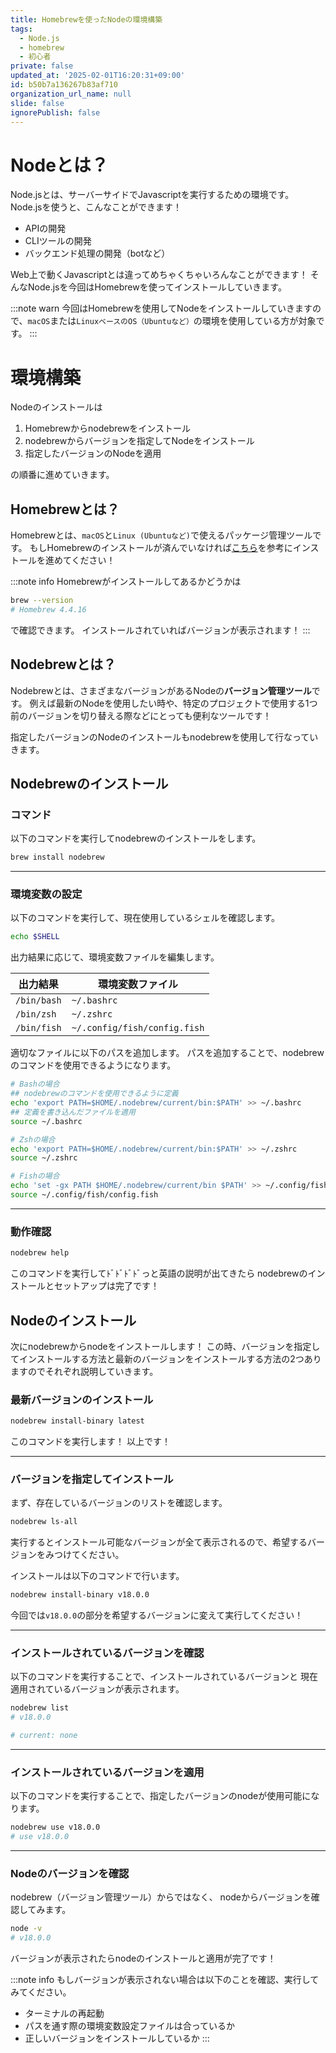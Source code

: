 ```yaml
---
title: Homebrewを使ったNodeの環境構築
tags:
  - Node.js
  - homebrew
  - 初心者
private: false
updated_at: '2025-02-01T16:20:31+09:00'
id: b50b7a136267b83af710
organization_url_name: null
slide: false
ignorePublish: false
---
```

# Nodeとは？
Node.jsとは、サーバーサイドでJavascriptを実行するための環境です。
Node.jsを使うと、こんなことができます！
- APIの開発
- CLIツールの開発
- バックエンド処理の開発（botなど）

Web上で動くJavascriptとは違ってめちゃくちゃいろんなことができます！
そんなNode.jsを今回はHomebrewを使ってインストールしていきます。

:::note warn
今回はHomebrewを使用してNodeをインストールしていきますので、`macOS`または`LinuxベースのOS（Ubuntuなど）`の環境を使用している方が対象です。
:::

# 環境構築
Nodeのインストールは
1. Homebrewからnodebrewをインストール
1. nodebrewからバージョンを指定してNodeをインストール
1. 指定したバージョンのNodeを適用

の順番に進めていきます。

## Homebrewとは？
Homebrewとは、`macOS`と`Linux (Ubuntuなど)`で使えるパッケージ管理ツールです。
もしHomebrewのインストールが済んでいなければ[こちら](https://qiita.com/minoru_kinugasa/items/0d2704d2b1703849fe27)を参考にインストールを進めてください！

:::note info
Homebrewがインストールしてあるかどうかは
```bash
brew --version
# Homebrew 4.4.16
```
で確認できます。
インストールされていればバージョンが表示されます！
:::

## Nodebrewとは？
Nodebrewとは、さまざまなバージョンがあるNodeの**バージョン管理ツール**です。
例えば最新のNodeを使用したい時や、特定のプロジェクトで使用する1つ前のバージョンを切り替える際などにとっても便利なツールです！

指定したバージョンのNodeのインストールもnodebrewを使用して行なっていきます。

## Nodebrewのインストール
<div></div>

### コマンド
以下のコマンドを実行してnodebrewのインストールをします。
```bash
brew install nodebrew
```
---

### 環境変数の設定
以下のコマンドを実行して、現在使用しているシェルを確認します。
```bash
echo $SHELL
```

出力結果に応じて、環境変数ファイルを編集します。

|出力結果|環境変数ファイル|
|------|-----------------------|
|`/bin/bash`|`~/.bashrc`|
|`/bin/zsh`|`~/.zshrc`|
|`/bin/fish`|`~/.config/fish/config.fish`|

適切なファイルに以下のパスを追加します。
パスを追加することで、nodebrewのコマンドを使用できるようになります。

```bash
# Bashの場合
## nodebrewのコマンドを使用できるように定義
echo 'export PATH=$HOME/.nodebrew/current/bin:$PATH' >> ~/.bashrc
## 定義を書き込んだファイルを適用
source ~/.bashrc

# Zshの場合
echo 'export PATH=$HOME/.nodebrew/current/bin:$PATH' >> ~/.zshrc
source ~/.zshrc

# Fishの場合
echo 'set -gx PATH $HOME/.nodebrew/current/bin $PATH' >> ~/.config/fish/config.fish
source ~/.config/fish/config.fish
```

---

### 動作確認
```bash
nodebrew help
```
このコマンドを実行してﾄﾞﾄﾞﾄﾞﾄﾞっと英語の説明が出てきたら
nodebrewのインストールとセットアップは完了です！

## Nodeのインストール
次にnodebrewからnodeをインストールします！
この時、バージョンを指定してインストールする方法と最新のバージョンをインストールする方法の2つありますのでそれぞれ説明していきます。

### 最新バージョンのインストール
```bash
nodebrew install-binary latest
```
このコマンドを実行します！
以上です！

---

### バージョンを指定してインストール
まず、存在しているバージョンのリストを確認します。
```bash
nodebrew ls-all
```
実行するとインストール可能なバージョンが全て表示されるので、希望するバージョンをみつけてください。


インストールは以下のコマンドで行います。
```bash
nodebrew install-binary v18.0.0
```
今回では`v18.0.0`の部分を希望するバージョンに変えて実行してください！

---

### インストールされているバージョンを確認
以下のコマンドを実行することで、インストールされているバージョンと
現在適用されているバージョンが表示されます。
```bash
nodebrew list
# v18.0.0

# current: none
```

---

### インストールされているバージョンを適用
以下のコマンドを実行することで、指定したバージョンのnodeが使用可能になります。
```bash
nodebrew use v18.0.0
# use v18.0.0
```

---

### Nodeのバージョンを確認
nodebrew（バージョン管理ツール）からではなく、
nodeからバージョンを確認してみます。
```bash
node -v
# v18.0.0
```
バージョンが表示されたらnodeのインストールと適用が完了です！

:::note info
もしバージョンが表示されない場合は以下のことを確認、実行してみてください。
- ターミナルの再起動
- パスを通す際の環境変数設定ファイルは合っているか
- 正しいバージョンをインストールしているか
:::
